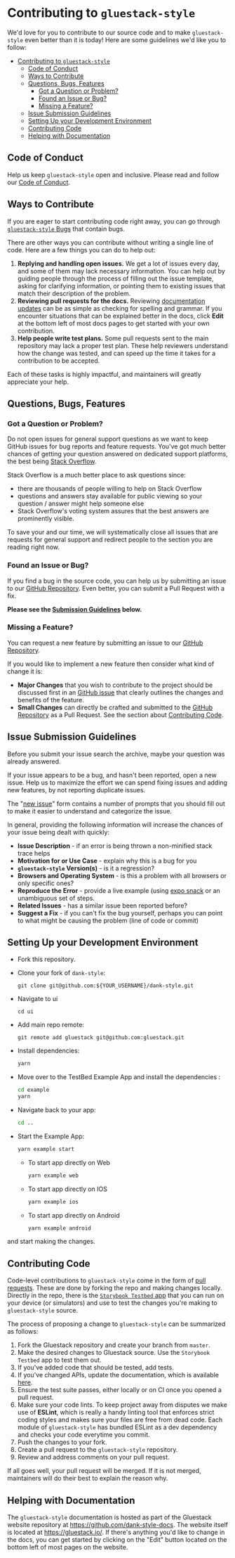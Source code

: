# Contributing to `gluestack-style`

We'd love for you to contribute to our source code and to make `gluestack-style` even better than it is
today! Here are some guidelines we'd like you to follow:

- [Contributing to `gluestack-style`](#contributing-to-gluestackui)
  - [ Code of Conduct](#-code-of-conduct)
  - [ Ways to Contribute](#-ways-to-contribute)
  - [ Questions, Bugs, Features](#-questions-bugs-features)
    - [ Got a Question or Problem?](#-got-a-question-or-problem)
    - [ Found an Issue or Bug?](#-found-an-issue-or-bug)
    - [ Missing a Feature?](#-missing-a-feature)
  - [ Issue Submission Guidelines](#-issue-submission-guidelines)
  - [ Setting Up your Development Environment](#-setting-up-your-development-environment)
  - [ Contributing Code](#-contributing-code)
  - [ Helping with Documentation](#-helping-with-documentation)

## <a name="coc"></a> Code of Conduct

Help us keep `gluestack-style` open and inclusive. Please read and follow our [Code of Conduct](CODE_OF_CONDUCT.md).

## <a name="wtc"></a> Ways to Contribute

If you are eager to start contributing code right away, you can go through [`gluestack-style` Bugs](https://github.com/gluestack/dank-style/issues?q=is%3Aopen+is%3Aissue+label%3Abug) that contain bugs.

There are other ways you can contribute without writing a single line of code. Here are a few things you can do to help out:

1. **Replying and handling open issues.** We get a lot of issues every day, and some of them may lack necessary information. You can help out by guiding people through the process of filling out the issue template, asking for clarifying information, or pointing them to existing issues that match their description of the problem.
2. **Reviewing pull requests for the docs.** Reviewing [documentation updates](https://github.com/gluestack/dank-style-docs/pulls) can be as simple as checking for spelling and grammar. If you encounter situations that can be explained better in the docs, click **Edit** at the bottom left of most docs pages to get started with your own contribution.
3. **Help people write test plans.** Some pull requests sent to the main repository may lack a proper test plan. These help reviewers understand how the change was tested, and can speed up the time it takes for a contribution to be accepted.

Each of these tasks is highly impactful, and maintainers will greatly appreciate your help.

## <a name="requests"></a> Questions, Bugs, Features

### <a name="question"></a> Got a Question or Problem?

Do not open issues for general support questions as we want to keep GitHub issues for bug reports
and feature requests. You've got much better chances of getting your question answered on dedicated
support platforms, the best being [Stack Overflow](http://stackoverflow.com/questions/tagged/gluestack).

Stack Overflow is a much better place to ask questions since:

- there are thousands of people willing to help on Stack Overflow
- questions and answers stay available for public viewing so your question / answer might help
  someone else
- Stack Overflow's voting system assures that the best answers are prominently visible.

To save your and our time, we will systematically close all issues that are requests for general
support and redirect people to the section you are reading right now.

### <a name="issue"></a> Found an Issue or Bug?

If you find a bug in the source code, you can help us by submitting an issue to our
[GitHub Repository](https://github.com/gluestack/dank-style/issues). Even better, you can submit a Pull Request with a fix.

**Please see the [Submission Guidelines](#submit) below.**

### <a name="feature"></a> Missing a Feature?

You can request a new feature by submitting an issue to our [GitHub Repository](https://github.com/gluestack/dank-style/issues).

If you would like to implement a new feature then consider what kind of change it is:

- **Major Changes** that you wish to contribute to the project should be discussed first in an
  [GitHub issue](https://github.com/gluestack/dank-style/issues) that clearly outlines the changes and benefits of the feature.
- **Small Changes** can directly be crafted and submitted to the [GitHub Repository](https://github.com/gluestack/dank-style)
  as a Pull Request. See the section about [Contributing Code](#submit-pr).

## <a name="submit"></a> Issue Submission Guidelines

Before you submit your issue search the archive, maybe your question was already answered.

If your issue appears to be a bug, and hasn't been reported, open a new issue. Help us to maximize
the effort we can spend fixing issues and adding new features, by not reporting duplicate issues.

The "[new issue](https://github.com/gluestack/dank-style/issues/new)" form contains a number of prompts that you should fill out to
make it easier to understand and categorize the issue.

In general, providing the following information will increase the chances of your issue being dealt
with quickly:

- **Issue Description** - if an error is being thrown a non-minified stack trace helps
- **Motivation for or Use Case** - explain why this is a bug for you
- **`gluestack-style` Version(s)** - is it a regression?
- **Browsers and Operating System** - is this a problem with all browsers or only specific ones?
- **Reproduce the Error** - provide a live example (using [expo snack](https://snack.expo.io/) or an unambiguous set of steps.
- **Related Issues** - has a similar issue been reported before?
- **Suggest a Fix** - if you can't fix the bug yourself, perhaps you can point to what might be
  causing the problem (line of code or commit)

## <a name="dev-env"></a> Setting Up your Development Environment

- Fork this repository.

- Clone your fork of `dank-style`:

  ```git
  git clone git@github.com:${YOUR_USERNAME}/dank-style.git
  ```

- Navigate to ui

  ```
  cd ui
  ```

- Add main repo remote:

  ```git
  git remote add gluestack git@github.com:gluestack.git
  ```

- Install dependencies:

  ```bash
  yarn
  ```

- Move over to the TestBed Example App and install the dependencies :

  ```bash
  cd example
  yarn
  ```

- Navigate back to your app:

  ```bash
  cd ..
  ```

- Start the Example App:

  ```bash
  yarn example start
  ```

  - To start app directly on Web
    ```bash
    yarn example web
    ```
  - To start app directly on IOS
    ```bash
    yarn example ios
    ```
  - To start app directly on Android
    ```bash
    yarn example android
    ```

and start making the changes.

## <a name="submit-pr"></a> Contributing Code

Code-level contributions to `gluestack-style` come in the form of [pull requests](https://help.github.com/en/articles/about-pull-requests). These are done by forking the repo and making changes locally. Directly in the repo, there is the [`Storybook Testbed` app](/packages/dank-style) that you can run on your device (or simulators) and use to test the changes you're making to `gluestack-style` source.

The process of proposing a change to `gluestack-style` can be summarized as follows:

1. Fork the Gluestack repository and create your branch from `master`.
2. Make the desired changes to Gluestack source. Use the `Storybook Testbed` app to test them out.
3. If you've added code that should be tested, add tests.
4. If you've changed APIs, update the documentation, which is available [here](https://github.com/gluestack/dank-style-docs).
5. Ensure the test suite passes, either locally or on CI once you opened a pull request.
6. Make sure your code lints. To keep project away from disputes we make use of **ESLint**, which is really a handy linting tool that enforces strict coding styles and makes sure your files are free from dead code. Each module of `gluestack-style` has bundled ESLint as a dev dependency and checks your code everytime you commit.
7. Push the changes to your fork.
8. Create a pull request to the `gluestack-style` repository.
9. Review and address comments on your pull request.

If all goes well, your pull request will be merged. If it is not merged, maintainers will do their best to explain the reason why.

## <a name="docs"></a> Helping with Documentation

The `gluestack-style` documentation is hosted as part of the Gluestack website repository at https://github.com/dank-style-docs. The website itself is located at <https://gluestack.io/>. If there's anything you'd like to change in the docs, you can get started by clicking on the "Edit" button located on the bottom left of most pages on the website.
